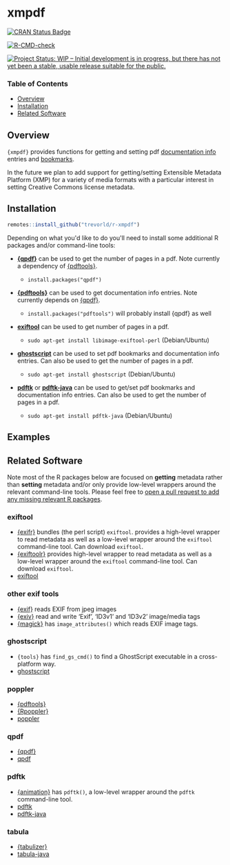# xmpdf

[![CRAN Status Badge](https://www.r-pkg.org/badges/version/xmpdf)](https://cran.r-project.org/package=xmpdf)

[![R-CMD-check](https://github.com/trevorld/r-xmpdf/workflows/R-CMD-check/badge.svg)](https://github.com/trevorld/r-xmpdf/actions)

[![Project Status: WIP – Initial development is in progress, but there has not yet been a stable, usable release suitable for the public.](https://www.repostatus.org/badges/latest/wip.svg)](https://www.repostatus.org/#wip)

### Table of Contents

* [Overview](#overview)
* [Installation](#installation)
* [Related Software](#similar)

## <a name="overview">Overview</a>

`{xmpdf}` provides functions for getting and setting pdf [documentation info](https://opensource.adobe.com/dc-acrobat-sdk-docs/library/pdfmark/pdfmark_Basic.html#document-info-dictionary-docinfo) entries and [bookmarks](https://opensource.adobe.com/dc-acrobat-sdk-docs/library/pdfmark/pdfmark_Basic.html#bookmarks-out).

In the future we plan to add support for getting/setting Extensible Metadata Platform (XMP) for a variety of media formats with a particular interest in setting Creative Commons license metadata.

## <a name="installation">Installation</a>


```r
remotes::install_github("trevorld/r-xmpdf")
```

Depending on what you'd like to do you'll need to install some additional R packages and/or command-line tools:

* **[{qpdf}](https://cran.r-project.org/web/packages/qpdf/index.html)** can be used to get the number of pages in a pdf.  Note currently a dependency of [{pdftools}](https://docs.ropensci.org/pdftools/).

  + `install.packages("qpdf")`

* **[{pdftools}](https://docs.ropensci.org/pdftools/)** can be used to get documentation info entries.
  Note currently depends on [{qpdf}](https://cran.r-project.org/web/packages/qpdf/index.html).

  + `install.packages("pdftools")` will probably install {qpdf} as well

* **[exiftool](https://exiftool.org/)** can be used to get number of pages in a pdf.

  + `sudo apt-get install libimage-exiftool-perl` (Debian/Ubuntu)

* **[ghostscript](https://www.ghostscript.com/)** can be used to set pdf bookmarks and documentation info entries. Can also be used to get the number of pages in a pdf.

  + `sudo apt-get install ghostscript` (Debian/Ubuntu)

* **[pdftk](https://www.pdflabs.com/tools/pdftk-the-pdf-toolkit/)** or **[pdftk-java](https://gitlab.com/pdftk-java/pdftk)** can be used to get/set pdf bookmarks and documentation info entries.  Can also be used to get the number of pages in a pdf.

  + `sudo apt-get install pdftk-java` (Debian/Ubuntu)

## <a name="examples">Examples</a>

## <a name="similar">Related Software</a>

Note most of the R packages below are focused on **getting** metadata rather than **setting** metadata
and/or only provide low-level wrappers around the relevant command-line tools.
Please feel free to [open a pull request to add any missing relevant R packages](https://github.com/trevorld/r-xmpdf/edit/main/README.Rmd).

### exiftool

* [{exifr}](https://github.com/paleolimbot/exifr) bundles (the perl script) `exiftool`.
  provides a high-level wrapper to read metadata as well as a low-level wrapper around the `exiftool` command-line tool.
  Can download `exiftool`.
* [{exiftoolr}](https://github.com/JoshOBrien/exiftoolr) 
  provides high-level wrapper to read metadata as well as a low-level wrapper around the `exiftool` command-line tool.
  Can download `exiftool`.
* [exiftool](https://exiftool.org/)

### other exif tools

* [{exif}](https://github.com/Ironholds/exif) reads EXIF from jpeg images
* [{exiv}](https://github.com/hrbrmstr/exiv) read and write ‘Exif’, ‘ID3v1’ and ‘ID3v2’ image/media tags
* [{magick}](https://github.com/ropensci/magick) has `image_attributes()` which reads EXIF image tags.

### ghostscript

* `{tools}` has `find_gs_cmd()` to find a GhostScript executable in a cross-platform way.
* [ghostscript](https://www.ghostscript.com/)

### poppler

* [{pdftools}](https://docs.ropensci.org/pdftools/)
* [{Rpoppler}](https://cran.r-project.org/web/packages/Rpoppler/index.html)
* [poppler](https://poppler.freedesktop.org/)

### qpdf

* [{qpdf}](https://cran.r-project.org/web/packages/qpdf/index.html)
* [qpdf](https://qpdf.sourceforge.io/)

### pdftk

* [{animation}](https://yihui.org/animation/) has `pdftk()`, a low-level wrapper around the `pdftk` command-line tool.
* [pdftk](https://www.pdflabs.com/tools/pdftk-the-pdf-toolkit/)
* [pdftk-java](https://gitlab.com/pdftk-java/pdftk)

### tabula

* [{tabulizer}](https://github.com/ropensci/tabulizer)
* [tabula-java](https://github.com/tabulapdf/tabula-java/)
